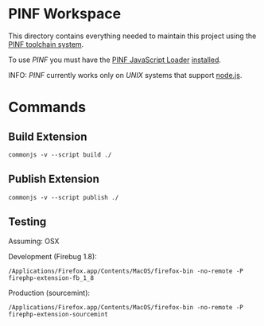PINF Workspace
==============

This directory contains everything needed to maintain this project using the
[PINF toolchain system](http://www.christophdorn.com/Research/#pinf).

To use *PINF* you must have the [PINF JavaScript Loader](https://github.com/pinf/loader-js) 
[installed](https://github.com/pinf/loader-js/blob/master/docs/Setup.md).

INFO: *PINF* currently works only on *UNIX* systems that support [node.js](http://nodejs.org/).


Commands
========

Build Extension
---------------

    commonjs -v --script build ./


Publish Extension
-----------------

    commonjs -v --script publish ./


Testing
-------

Assuming: OSX

Development (Firebug 1.8):

    /Applications/Firefox.app/Contents/MacOS/firefox-bin -no-remote -P firephp-extension-fb_1_8

Production (sourcemint):
    
    /Applications/Firefox.app/Contents/MacOS/firefox-bin -no-remote -P firephp-extension-sourcemint
